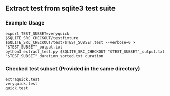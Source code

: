 ## Extract test from sqlite3 test suite

### Example Usage
```SHELL
export TEST_SUBSET=veryquick
$SQLITE_SRC_CHECKOUT/testfixture $SQLITE_SRC_CHECKOUT/test/$TEST_SUBSET.test --verbose=0 > "$TEST_SUBSET"_output.txt 
python3 extract_test.py $SQLITE_SRC_CHECKOUT "$TEST_SUBSET"_output.txt "$TEST_SUBSET"_duration_sorted.txt duration
```

### Checked test subset (Provided in the same directory)
```
extraquick.test
veryquick.test
quick.test
```




